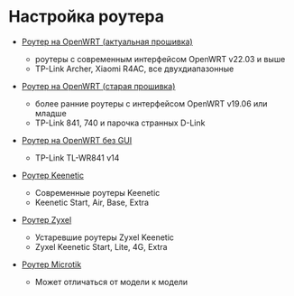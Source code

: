 # Настройка роутера

* [Роутер на OpenWRT (актуальная прошивка)](./4-setup-owrt.md)
    - роутеры с современным интерфейсом OpenWRT v22.03 и выше
    - TP-Link Archer, Xiaomi R4AC, все двухдиапазонные

* [Роутер на OpenWRT (старая прошивка)](./4-setup-owrt.md)
    - более ранние роутеры с интерфейсом OpenWRT v19.06 или младше
    - TP-Link 841, 740 и парочка странных D-Link

* [Роутер на OpenWRT без GUI](./4-setup-owrt-cli.md)
    - TP-Link TL-WR841 v14

* [Роутер Keenetic](./4-setup-keenetic.md)
    - Современные роутеры Keenetic
    - Keenetic Start, Air, Base, Extra

* [Роутер Zyxel](./4-setup-zyxel.md)
    - Устаревшие роутеры Zyxel Keenetic
    - Zyxel Keenetic Start, Lite, 4G, Extra

* [Роутер Microtik](./4-setup-microtik.md)
    - Может отличаться от модели к модели